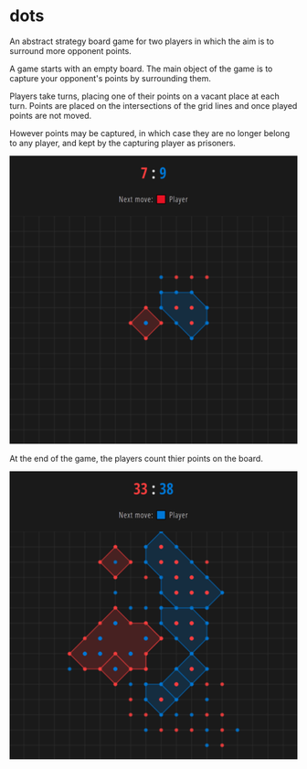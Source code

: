 # dots
An abstract strategy board game for two players in which the aim is to surround more opponent points.

A game starts with an empty board. The main object of the game is to capture your opponent's points by surrounding them.

Players take turns, placing one of their points on a vacant place at each turn. Points are placed on the intersections of the grid lines and once played points are not moved.

However points may be captured, in which case they are no longer belong to any player, and kept by the capturing player as prisoners.

![Game Rules](https://github.com/iam0k/dots/blob/master/i/game-rules-capture-opponent-points.png)

At the end of the game, the players count thier points on the board.

![Game Rules](https://github.com/iam0k/dots/blob/master/i/game-rules-end-of-game.png)